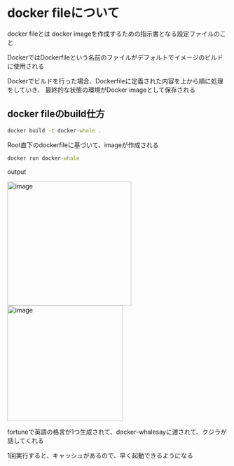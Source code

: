 # docker fileについて

docker fileとは
docker imageを作成するための指示書となる設定ファイルのこと

DockerではDockerfileという名前のファイルがデフォルトでイメージのビルドに使用される

Dockerでビルドを行った場合、Dockerfileに定義された内容を上から順に処理をしていき、
最終的な状態の環境がDocker imageとして保存される


## docker fileのbuild仕方

```cmd
docker build -t docker-whale .
```

Root直下のdockerfileに基づいて、imageが作成される

```cmd
docker run docker-whale
```

output

<img width="283" alt="image" src="https://user-images.githubusercontent.com/103009749/203227504-53b3fa76-07e5-47de-84de-690e360c5657.png">
<img width="264" alt="image" src="https://user-images.githubusercontent.com/103009749/203227531-068da1e4-7e1f-410d-aff2-07785efcd6ee.png">

fortuneで英語の格言が1つ生成されて、docker-whalesayに渡されて、クジラが話してくれる

1回実行すると、キャッシュがあるので、早く起動できるようになる
